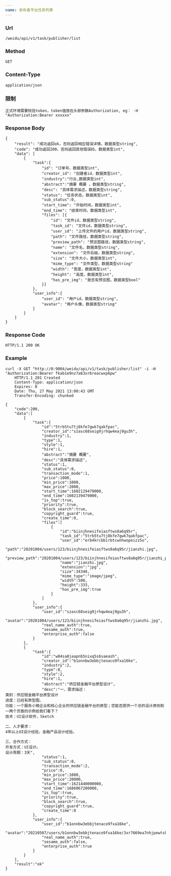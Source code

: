 ```yaml
---
name: 发布者平台任务列表
---
```

    
### Url
    /weidu/api/v1/task/publisher/list
    
### Method
    GET

### Content-Type
    application/json

### 限制
    正式环境需要校验token，token值放在头部参数Authorization, eg： -H "Authorization:Bearer xxxxxx"

### Response Body
    {
        "result": "成功返回ok，否则返回相应错误详情，数据类型string",
        "code": "成功返回200，否则返回其他错误码，数据类型int",
        "data": [
            {
                "task":{
                    "id": "订单号，数据类型int",
                    "creator_id": "创建者id，数据类型int",
                    "industry":"行业,数据类型int",
                    "abstract":"摘要 概要 ，数据类型string",
                    "desc": "具体需求描述，数据类型string",
                    "status": "任务状态，数据类型int",
                    "sub_status":0,
                    "start_time": "开始时间，数据类型int",
                    "end_time": "结束时间，数据类型int",
                    "files": [{
                        "id": "文件id，数据类型string",
                        "task_id": "文件id，数据类型string",
    		            "user_id": "上传文件的用户id，数据类型string",
    		            "path": "文件路径，数据类型string",
                        "preview_path": "预览图路径，数据类型string",
    		            "name": "文件名，数据类型string",
    		            "extension": "文件后缀，数据类型string",
    		            "size": "文件大小，数据类型int",
    		            "mime_type": "文件类型，数据类型string"
                        "width": "宽度，数据类型int",
                        "height": "高度，数据类型int",
                        "has_pre_img": "是否有预览图，数据类型bool"
                    }]
                },
                "user_info":{
                    "user_id": "用户id，数据类型string",
                    "avatar": "用户头像，数据类型string"
                }
            }
        ]
    }

### Response Code
    HTTP/1.1 200 OK

### Example

    curl -X GET "http://0:9004/weidu/api/v1/task/publisher/list" -i -H "Authorization:Bearer fkab1e9nz7a63xr6reacwxp6pw"
        HTTP/1.1 201 Created
        Content-Type: application/json
        Expires: 0
        Date: Thu, 27 May 2021 13:00:43 GMT
        Transfer-Encoding: chunked

    {
        "code":200,
        "data":[
            {
                "task":{
                    "id":"5trb5tu7tj8kfe7gwk7qakfpac",
                    "creator_id":"szasc68seig9jrhqw4eaj9gu3h",
                    "industry":1,
                    "type":1,
                    "style":1,
                    "hire":1,
                    "abstract":"摘要 概要",
                    "desc":"具体需求描述",
                    "status":1,
                    "sub_status":0,
                    "transaction_mode":1,
                    "price":1000,
                    "min_price":1000,
                    "max_price":2000,
                    "start_time":1602129479000,
                    "end_time":1602139479000,
                    "is_top":true,
                    "priority":true,
                    "block_search":true,
                    "copyright_guard":true,
                    "create_time":0,
                    "files":[
                        {
                            "id":"biinjhnesifeiasftws8a6q95r",
                            "task_id":"5trb5tu7tj8kfe7gwk7qakfpac",
                            "user_id":"erb4krcbbirbtcwnhwopeizz5o",
                            "path":"20201004/users/123/biinjhnesifeiasftws8a6q95r/jianzhi.jpg",
                            "preview_path":"20201004/users/123/biinjhnesifeiasftws8a6q95r/jianzhi_preview.jpg",
                            "name":"jianzhi.jpg",
                            "extension":"jpg",
                            "size":34348,
                            "mime_type":"image/jpeg",
                            "width":500,
                            "height":333,
                            "has_pre_img":true
                        }
                    ]
                },
                "user_info":{
                    "user_id":"szasc68seig9jrhqw4eaj9gu3h",
                    "avatar":"20201004/users/123/biinjhnesifeiasftws8a6q95r/jianzhi.jpg",
                    "real_name_auth":true,
                    "sesame_auth":true,
                    "enterprise_auth":false
                }
            },
            {
                "task":{
                    "id":"w84sa8jaapnb5nixq5s6saeash",
                    "creator_id":"b1onnbw3ebbjtenaco9fxa16ke",
                    "industry":2,
                    "type":8,
                    "style":2,
                    "hire":1,
                    "abstract":"供应链金融平台原型设计",
                    "desc":"一、需求描述：
    类别：供应链金融平台原型设计
    进度：已经有原型图。
    功能：一个服务小微企业和核心企业的供应链金融平台的原型；您能否提供一个总的设计原则和一两个页面的示例给我们看下？
    技术：UI设计软件，Sketch

    二、人才要求：
    4年以上UI设计经验，金融产品设计经验。

    三、合作方式：
    开发方式：UI设计。
    设计周期：3天",
                    "status":1,
                    "sub_status":0,
                    "transaction_mode":2,
                    "price":0,
                    "min_price":1000,
                    "max_price":20000,
                    "start_time":1621440000000,
                    "end_time":1686067200000,
                    "is_top":true,
                    "priority":true,
                    "block_search":true,
                    "copyright_guard":true,
                    "create_time":0
                },
                "user_info":{
                    "user_id":"b1onnbw3ebbjtenaco9fxa16ke",
                    "avatar":"20210507/users/b1onnbw3ebbjtenaco9fxa16ke/3xr7669ea7nhjpewtskhoxz8ja/1.png",
                    "real_name_auth":true,
                    "sesame_auth":false,
                    "enterprise_auth":true
                }
            }
        ],
        "result":"ok"
    }